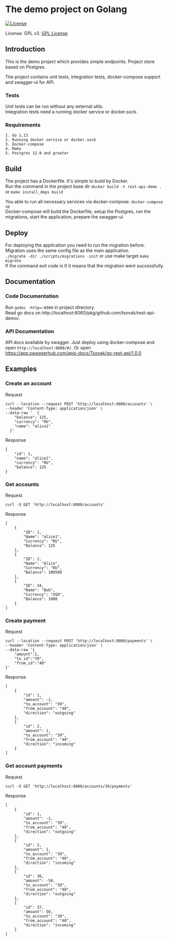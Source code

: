 # The demo project on Golang 

[![License](https://img.shields.io/badge/license-GPLv3-blue.svg)](http://www.gnu.org/licenses/gpl-3.0.html)

License: GPL v3. [GPL License](http://www.gnu.org/licenses)

## Introduction

This is the demo project which provides simple endpoints. Project store based on Postgres. 

The project contains unit tests, integration tests, docker-compose support and swagger-ui for API.

### Tests 

Unit tests can be run without any external utils. <br>
Integration tests need a running docker service or docker.sock.

### Requirements
    1. Go 1.13
    2. Running docker service or docker.sock
    3. Docker-compose 
    4. Make 
    5. Postgres 12.0 and greater 
    
## Build
   
The project has a Dockerfile. It's simple to build by Docker. <br>
Run the command in the project base dir 
`docker build -t rest-api-demo .` or `make install_deps build` 

You able to run all necessary services via docker-compose. 
`docker-compose up` <br>
Docker-compose will build the Dockerfile, setup the Postgres, run the migrations, start the application, prepare the swagger-ui 

## Deploy 

For deploying the application you need to run the migration before. 
Migration uses the same config file as the main application. <br>
`./migrate -dir ./scripts/migrations -init` or use make target `make migrate` <br>
If the command exit code is 0 it means that the migration went successfully. 

## Documentation

### Code Documentation 

Run  `godoc -http=:6060` in project directory. <br>
Read go docs on http://localhost:6060/pkg/github.com/tsovak/rest-api-demo/.

### API Documentation

API docs available by swagger. 
Just deploy using docker-compose and open `http://localhost:8888/#/`. Or open https://app.swaggerhub.com/apis-docs/Tsovak/go-rest-api/1.0.0 

## Examples

### Create an account 

Request 
```
curl --location --request POST 'http://localhost:8080/accounts' \
--header 'Content-Type: application/json' \
--data-raw '  {
    "balance": 125,
    "currency": "RU",
    "name": "alice1"
  }'
```
Response
```
{
    "id": 1,
    "name": "alice1",
    "currency": "RU",
    "balance": 125
}
```


### Get accounts  

Request 
```
curl -X GET 'http://localhost:8080/accounts'
```
Response
```
[
    {
        "ID": 1,
        "Name": "alice1",
        "Currency": "RU",
        "Balance": 125
    },
    {
        "ID": 2,
        "Name": "Alice",
        "Currency": "RU",
        "Balance": 100500
    },
    {
        "ID": 34,
        "Name": "Bob",
        "Currency": "USD",
        "Balance": 1000
    }
]
```


### Create payment

Request 
```
curl --location --request POST 'http://localhost:8080/payments' \
--header 'Content-Type: application/json' \
--data-raw '{
	"amount":1,
	"to_id":"39",
	"from_id":"40"
}'
```
Response
```
[
    {
        "id": 1,
        "amount": -1,
        "to_account": "39",
        "from_account": "40",
        "direction": "outgoing"
    },
    {
        "id": 2,
        "amount": 1,
        "to_account": "39",
        "from_account": "40",
        "direction": "incoming"
    }
]
```



### Get account payments

Request 
```
curl -X GET 'http://localhost:8080/accounts/39/payments'
```
Response
```
[
    {
        "id": 1,
        "amount": -1,
        "to_account": "39",
        "from_account": "40",
        "direction": "outgoing"
    },
    {
        "id": 2,
        "amount": 1,
        "to_account": "39",
        "from_account": "40",
        "direction": "incoming"
    },
    {
        "id": 36,
        "amount": -50,
        "to_account": "39",
        "from_account": "40",
        "direction": "outgoing"
    },
    {
        "id": 37,
        "amount": 50,
        "to_account": "39",
        "from_account": "40",
        "direction": "incoming"
    }
]
```


